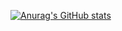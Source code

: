 [![Anurag's GitHub stats](https://github-readme-stats.vercel.app/api?username=zhaoqi5)](https://github.com/anuraghazra/github-readme-stats)

<!---
zhaoqi5/zhaoqi5 is a ✨ special ✨ repository because its `README.md` (this file) appears on your GitHub profile.
You can click the Preview link to take a look at your changes.
--->
